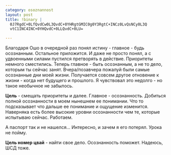 ```yaml
--- 
category: osoznannost
layout: post
title: !binary |
  0J7RgdC+0LfQvdCw0L3QvdC+0YHRgtGMIC0g0Y3RgtC+INCz0LvQsNCy0L3Q
  vtC1INC4INC+0YHQvdC+0LLQvdC+0LU=

---
```


Благодаря Ошо в очередной раз понял истину - главное - будь осознанным. Остальное приложится. И даже не просто понял, а с удвоенными силами пустился претворять в действие. Приоритеты немного сместились. Теперь главное - быть осознанным, а не то дело, которым ты сейчас занят. Вчера/позавчера пожалуй были самые осознанные дни моей жизни. Получается совсем другое отновение к жизни - когда нет будущего и прошлого. Я чувствовал это недолго - но такое необычное не забылось.

**Цель** - смещать приоритеты и далее. Главное - осознанность. Добиться полной осознанности в моем нынешнем ее понимании. Что то подсказывает что дальше ее понимание и ощущение изменится. Наверняка есть более высокие уровни осознанности чем те, которые испытываю сейчас. Работаем.

А паспорт так и не нашелся... Интересно, и зачем я его потерял. Урока не пойму.

**Цель номер цвай** - найти свое дело. Осознанность поможет. Надеюсь, ШСД тоже.
